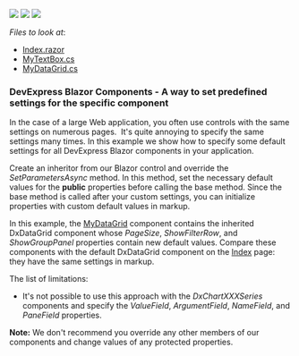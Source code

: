 <!-- default badges list -->
![](https://img.shields.io/endpoint?url=https://codecentral.devexpress.com/api/v1/VersionRange/219019222/20.2.6%2B)
[![](https://img.shields.io/badge/Open_in_DevExpress_Support_Center-FF7200?style=flat-square&logo=DevExpress&logoColor=white)](https://supportcenter.devexpress.com/ticket/details/T827941)
[![](https://img.shields.io/badge/📖_How_to_use_DevExpress_Examples-e9f6fc?style=flat-square)](https://docs.devexpress.com/GeneralInformation/403183)
<!-- default badges end -->
<!-- default file list -->
*Files to look at*:

* [Index.razor](./CS/DxBlazorComponentsDefaultSettings/Pages/Index.razor)
* [MyTextBox.cs](./CS/DxBlazorComponentsDefaultSettings/Components/MyTextBox.cs)
* [MyDataGrid.cs](./CS/DxBlazorComponentsDefaultSettings/Components/MyDataGrid.cs)
<!-- default file list end -->

### DevExpress Blazor Components - A way to set predefined settings for the specific component

In the case of a large Web application, you often use controls with the same settings on numerous pages.  It's quite annoying to specify the same settings many times.
In this example we show how to specify some default settings for all DevExpress Blazor components in your application.

Create an inheritor from our Blazor control and override the *SetParametersAsync* method. In this method, set the necessary default values for the **public** properties before calling the base method. Since the base method is called after your custom settings, you can initialize properties with custom default values in markup.

In this example, the [MyDataGrid](./CS/DxBlazorComponentsDefaultSettings/Components/MyDataGrid.cs) component contains the inherited DxDataGrid component whose *PageSize*, *ShowFilterRow*, and *ShowGroupPanel* properties contain new default values. Compare these components with the default DxDataGrid component on the [Index](./CS/DxBlazorComponentsDefaultSettings/Pages/Index.razor) page: they have the same settings in markup.

The list of limitations:

* It's not possible to use this approach with the *DxChartXXXSeries* components and specify the *ValueField*, *ArgumentField*, *NameField*, and *PaneField* properties.


**Note:** We don't recommend you override any other members of our components and change values of any protected properties.
